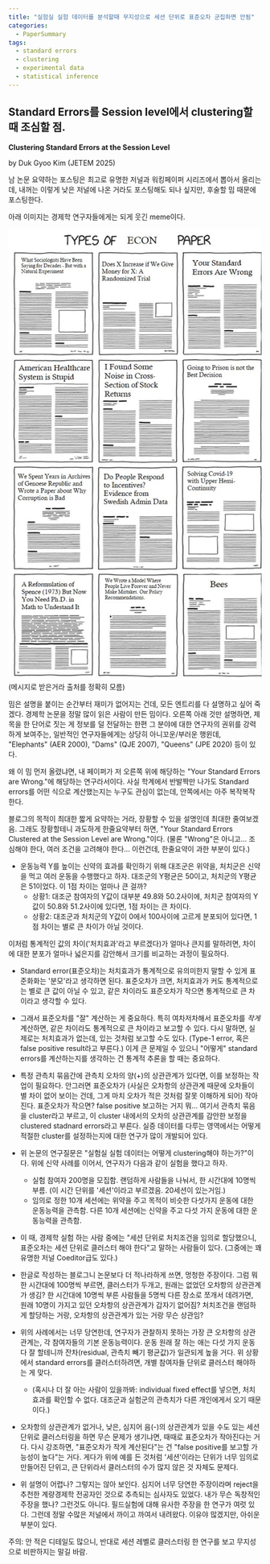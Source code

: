 ```yaml
---
title: "실험실 실험 데이터를 분석할때 무지성으로 세션 단위로 표준오차 군집하면 안됨"
categories:
  - PaperSummary
tags:
  - standard errors
  - clustering
  - experimental data
  - statistical inference
--- 
```


## Standard Errors를 Session level에서 clustering할 때 조심할 점.

**Clustering Standard Errors at the Session Level**

by Duk Gyoo Kim (JETEM 2025)

<!--
Session-specific features of a laboratory experiment, if those exist, do not disappear by clustering standard errors at the session level. Randomly ordering or counterbalancing sessions to deal with sampling issues, cannot justify clustering the standard errors at the session level. Unlike empirical studies, for laboratory experimental studies, the experimental design reflected on the researchers’ intention should primarily determine the clustering level. In a typical controlled laboratory experiment where subjects make choices in the same environment repeatedly, clustering at a participant level is intended by the experimental design, and standard errors could be larger (that is, a statistical inference could be more conservative) when clustered at the individual or decision-group level than the session level. It implies that clustering standard errors at the session level can lead to false-positive treatment effects if it is mistakenly chosen. Having a small per-session sample to increase the number of sessions could yield undesirable heterogeneities that are hard for the experimenter to control or observe.
-->

남 논문 요약하는 포스팅은 최고로 유명한 저널과 워킹페이퍼 시리즈에서 뽑아서 올리는데, 내꺼는 이렇게 낮은 저널에 나온 거라도 포스팅해도 되나 싶지만, 후술할 밈 때문에 포스팅한다. 

아래 이미지는 경제학 연구자들에게는 되게 웃긴 meme이다. 
 
![EconPaperMeme](/assets/images/EconPaperMeme.jpg)
(메시지로 받은거라 출처를 정확히 모름)

밈은 설명을 붙이는 순간부터 재미가 없어지는 건데, 모든 엔트리를 다 설명하고 싶어 죽겠다. 경제학 논문을 정말 많이 읽은 사람이 만든 밈이다. 오른쪽 아래 것만 설명하면, 제목을 한 단어로 짓는 게 정보를 덜 전달하는 한편 그 분야에 대한 연구자의 권위를 강력하게 보여주는, 일반적인 연구자들에게는 상당히 아니꼬운/부러운 행윈데, "Elephants" (AER 2000), "Dams" (QJE 2007), "Queens" (JPE 2020) 등이 있다.

왜 이 밈 먼저 올렸냐면, 내 페이퍼가 저 오른쪽 위에 해당하는 "Your Standard Errors are Wrong."에 해당하는 연구라서이다. 사실 학계에서 반발짝만 나가도 Standard errors를 어떤 식으로 계산했는지는 누구도 관심이 없는데, 안쪽에서는 아주 복작복작 한다.

블로그의 목적이 최대한 짧게 요약하는 거라, 장황할 수 있을 설명인데 최대한 줄여보겠음. 그래도 장황할테니 과도하게 한줄요약부터 하면, "Your Standard Errors Clustered at the Session Level are Wrong."이다. (물론 "Wrong"은 아니고... 조심해야 한다, 여러 조건을 고려해야 한다... 이런건데, 한줄요약이 과한 부분이 있다.)

- 운동능력 Y를 높이는 신약의 효과를 확인하기 위해 대조군은 위약을, 처치군은 신약을 먹고 여러 운동을 수행했다고 하자. 대조군의 Y평균은 50이고, 처치군의 Y평균은 51이었다. 이 1점 차이는 얼마나 큰 걸까? 
	- 상황1: 대조군 참여자의 Y값이 대부분 49.8와 50.2사이에, 처치군 참여자의 Y값이 50.8와 51.2사이에 있다면, 1점 차이는 큰 차이다. 
	- 상황2: 대조군과 처치군의 Y값이 0에서 100사이에 고르게 분포되어 있다면, 1점 차이는 별로 큰 차이가 아닐 것이다.

이처럼 통계적인 값의 차이('처치효과'라고 부르겠다)가 얼마나 큰지를 말하려면, 차이에 대한 분포가 얼마나 넓은지를 감안해서 크기를 비교하는 과정이 필요하다.

- Standard error(표준오차)는 처치효과가 통계적으로 유의미한지 말할 수 있게 표준화화는 '분모'라고 생각하면 된다. 표준오차가 크면, 처치효과가 커도 통계적으로는 별로 큰 값이 아닐 수 있고, 같은 차이라도 표준오차가 작으면 통계적으로 큰 차이라고 생각할 수 있다.

- 그래서 표준오차를 "잘" 계산하는 게 중요하다. 특히 여차저차해서 표준오차를 *작게* 계산하면, 같은 차이라도 통계적으로 큰 차이라고 보고할 수 있다. 다시 말하면, 실제로는 처치효과가 없는데, 있는 것처럼 보고할 수도 있다. (Type-1 error, 혹은 false positive result라고 부른다.) 이게 큰 문제일 수 있으니 "어떻게" standard errors를 계산하는지를 생각하는 건 통계적 추론을 할 때는 중요하다.

- 특정 관측치 묶음간에 관측치 오차의 양(+)의 상관관계가 있다면, 이를 보정하는 작업이 필요하다. 안그러면 표준오차가 (사실은 오차항의 상관관계 때문에 오차들이 별 차이 없어 보이는 건데, 그게 마치 오차가 적은 것처럼 잘못 이해하게 되어) 작아진다. 표준오차가 작으면? false positive 보고하는 거지 뭐... 여기서 관측치 묶음을 cluster라고 부르고, 이 cluster 내에서의 오차의 상관관계를 감안한 보정을 clustered stadnard errors라고 부른다. 실증 데이터를 다루는 영역에서는 어떻게 적절한 cluster를 설정하는지에 대한 연구가 많이 개발되어 있다.

- 위 논문의 연구질문은 "실험실 실험 데이터는 어떻게 clustering해야 하는가?"이다. 위에 신약 사례를 이어서, 연구자가 다음과 같이 실험을 했다고 하자.
	- 실험 참여자 200명을 모집함. 랜덤하게 사람들을 나눠서, 한 시간대에 10명씩 부름. (이 시간 단위를 '세션'이라고 부르겠음. 20세션이 있는거임.)
	- 임의로 정한 10개 세션에는 위약을 주고 목적이 비슷한 다섯가지 운동에 대한 운동능력을 관측함. 다른 10개 세션에는 신약을 주고 다섯 가지 운동에 대한 운동능력을 관측함.
	
- 이 때, 경제학 실험 하는 사람 중에는 "세션 단위로 처치조건을 임의로 할당했으니, 표준오차는 세션 단위로 클러스터 해야 한다"고 말하는 사람들이 있다. (그중에는 꽤 유명한 저널 Coeditor급도 있다.) 

- 한글로 작성하는 블로그니 논문보다 더 적나라하게 쓰면, 멍청한 주장이다. 그럼 뭐 한 시간대에 100명씩 부르면, 클러스터가 두개고, 원래는 없었던 오차항의 상관관계가 생김? 한 시간대에 10명씩 부른 사람들을 5명씩 다른 장소로 쪼개서 데려가면, 원래 10명이 가지고 있던 오차항의 상관관계가 갑자기 없어짐? 처치조건을 랜덤하게 할당하는 거랑, 오차항의 상관관계가 있는 거랑 무슨 상관임? 

- 위의 사례에서는 너무 당연한데, 연구자가 관찰하지 못하는 가장 큰 오차항의 상관관계는, 각 참여자들의 기본 운동능력이다. 운동 원래 잘 하는 애는 다섯 가지 운동 다 잘 할테니까 잔차(residual, 관측치 빼기 평균값)가 일관되게 높을 거다. 위 상황에서 standard errors를 클러스터하려면, 개별 참여자들 단위로 클러스터 해야하는 게 맞다.
    - (혹시나 더 잘 아는 사람이 있을까봐: individual fixed effect를 넣으면, 처치효과를 확인할 수 없다. 대조군과 실험군의 관측치가 다른 개인에게서 오기 때문이다.) 

- 오차항의 상관관계가 없거나, 낮은, 심지어 음(-)의 상관관계가 있을 수도 있는 세션 단위로 클러스터링을 하면 무슨 문제가 생기냐면, 때때로 표준오차가 작아진다는 거다. 다시 강조하면, "표준오차가 작게 계산된다"는 건 "false positive를 보고할 가능성이 높다"는 거다. 게다가 위에 예를 든 것처럼 '세션'이라는 단위가 너무 임의로 만들어진 단위고, 큰 단위라서 클러스터의 수가 많지 않은 것 자체도 문제다. 

- 위 설명이 어렵나? 그렇지는 않아 보인다. 심지어 너무 당연한 주장이라며 reject을 추천한 계량경제학 전공자인 것으로 추측되는 심사자도 있었다. 내가 무슨 독창적인 주장을 했나? 그런것도 아니다. 필드실험에 대해 유사한 주장을 한 연구가 여럿 있다. 그런데 정말 수많은 저널에서 까이고 까여서 내려왔다. 이유야 많겠지만, 아쉬운 부분이 있다.

주의: 안 적은 디테일도 많으니, 반대로 세션 레벨로 클러스터링 한 연구를 보고 무지성으로 비판하지는 말길 바람. 

